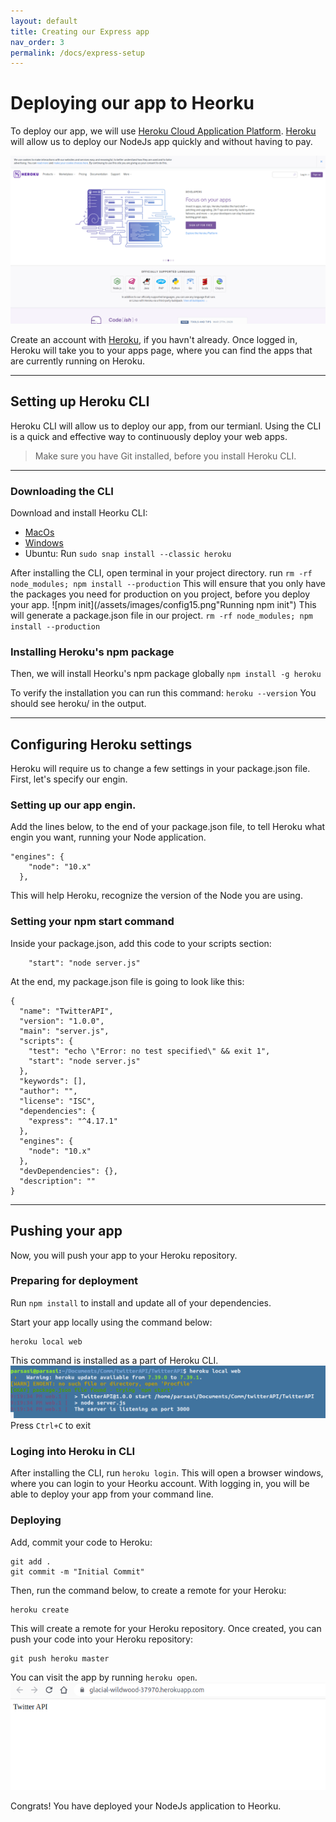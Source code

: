 ```yaml
---
layout: default
title: Creating our Express app
nav_order: 3
permalink: /docs/express-setup
---
```


# Deploying our app to Heorku
To deploy our app, we will use [Heroku Cloud Application Platform](https://www.heroku.com/). [Heroku](https://www.heroku.com/) will allow us to deploy our NodeJs app quickly and without having to pay.

![Heroku Cloud Application Platform](../assets/images/config13.png)

Create an account with [Heroku](https://www.heroku.com/), if you havn't already.
Once logged in, Heroku will take you to your apps page, where you can find the apps that are currently running on Heroku.
***
## Setting up Heroku CLI
Heroku CLI will allow us to deploy our app, from our termianl. Using the CLI is a quick and effective way to continuously deploy your web apps.
>Make sure you have Git installed, before you install Heroku CLI.
***
### Downloading the CLI
Download and install Heorku CLI:
- [MacOs](https://cli-assets.heroku.com/heroku.pkg "Heorku CLI Donwload for MacOS")
- [Windows](https://cli-assets.heroku.com/heroku-x64.exe "Heorku CLI Donwload for Windows")
- Ubuntu: Run `sudo snap install --classic heroku`

After installing the CLI, open terminal in your project directory.
run `rm -rf node_modules; npm install --production`
This will ensure that you only have the packages you need for production on you project, before you deploy your app.
![npm init](/assets/images/config15.png"Running npm init")
This will generate a package.json file in our project.
`rm -rf node_modules; npm install --production`

### Installing Heroku's npm package
Then, we will install Heorku's npm package globally
`npm install -g heroku`

To verify the installation you can run this command:
`heroku --version`
You should see heroku/ in the output.
***
## Configuring Heroku settings
Heroku will require us to change a few settings in your package.json file. First, let's specify our engin.

### Setting up our app engin.
Add the lines below, to the end of your package.json file, to tell Heroku what engin you want, running your Node application.
~~~
"engines": {
    "node": "10.x"
  },
~~~
This will help Heroku, recognize the version of the Node you are using.

### Setting your npm start command
Inside your package.json, add this code to your scripts section:
~~~
    "start": "node server.js"
~~~

At the end, my package.json file is going to look like this:
~~~
{
  "name": "TwitterAPI",
  "version": "1.0.0",
  "main": "server.js",
  "scripts": {
    "test": "echo \"Error: no test specified\" && exit 1",
    "start": "node server.js"
  },
  "keywords": [],
  "author": "",
  "license": "ISC",
  "dependencies": {
    "express": "^4.17.1"
  },
  "engines": {
    "node": "10.x"
  },
  "devDependencies": {},
  "description": ""
}
~~~
***
## Pushing your app
Now, you will push your app to your Heroku repository.
### Preparing for deployment

Run `npm install` to install and update all of your dependencies.

Start your app locally using the command below:
~~~
heroku local web
~~~
This command is installed as a part of Heroku CLI.
![Running locally](../assets/images/config16.png)
Press `Ctrl+C` to exit

### Loging into Heroku in CLI
After installing the CLI, run `heroku login`. This will open a browser windows, where you can login to your Heorku account. With logging in, you will be able to deploy your app from your command line.

### Deploying
Add, commit your code to Heroku:
~~~
git add .
git commit -m "Initial Commit"
~~~
Then, run the command below, to create a remote for your Heroku:
~~~
heroku create
~~~
This will create a remote for your Heroku repository.
Once created, you can push your code into your Heroku repository:
~~~
git push heroku master
~~~
You can visit the app by running `heroku open`.
![Deployed](../assets/images/config17.png)

Congrats! You have deployed your NodeJs application to Heorku.
